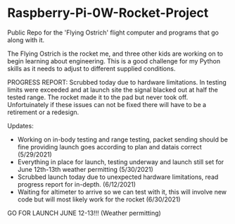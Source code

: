 # Raspberry-Pi-0W-Rocket-Project
Public Repo for the 'Flying Ostrich' flight computer and programs that go along with it.

The Flying Ostrich is the rocket me, and three other kids are working on to begin learning about engineering. This is a good challenge for my Python skills as it needs to adjust to different supplied conditions. 

PROGRESS REPORT: Scrubbed today due to hardware limitations. In testing limits were exceeded and at launch site the signal blacked out at half the tested range. The rocket made it to the pad but never took off. Unfortuinately if these issues can not be fixed there will have to be a retirement or a redesign.

Updates:
- Working on in-body testing and range testing, packet sending should be fine providing launch goes according to plan and datais correct (5/29/2021)
- Everything in place for launch, testing underway and launch still set for June 12th-13th weather permitting (5/30/2021)
- Scrubbed launch today due to unexpected hardware limitations, read progress report for in-depth. (6/12/2021)
- Waiting for altimeter to arrive so we can test with it, this will involve new code but will most likely work for the rocket (6/30/2021)

GO FOR LAUNCH JUNE 12-13!!! (Weather permitting)
